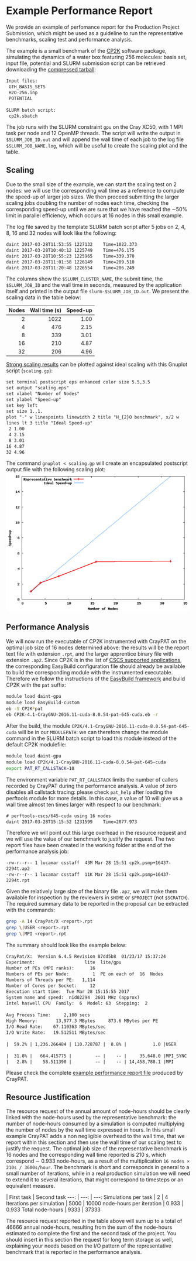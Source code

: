 # Example Performance Report

We provide an example of perfomance report for the Production Project Submission, 
which might be used as a guideline to run the representative benchmarks, scaling test and performance analysis.

The example is a small benchmark of the [CP2K](www.cp2k.org) software package, simulating the dynamics of a 
water box featuring 256 molecules: basis set, input file, potential and SLURM submission script 
can be retrieved downloading the [compressed tarball](benchmark.tar.gz):
```text
Input files:
 GTH_BASIS_SETS
 H2O-256.inp
 POTENTIAL

SLURM batch script:
 cp2k.sbatch
```

The job runs with the SLURM constraint `gpu` on the Cray XC50, with 1 MPI task per node and 12 OpenMP threads. 
The script will write the output in `$SLURM_JOB_ID.out` and will append the wall time of each job
to the log file `$SLURM_JOB_NAME.log`, which will be useful to create the scaling plot and the table.

## Scaling

Due to the small size of the example, we can start the scaling test on 2 nodes: we will use the corresponding 
wall time as a reference to compute the speed-up of larger job sizes. 
We then proceed submitting the larger scaling jobs doubling the number of nodes each time, checking the corresponding speed-up 
until we are sure that we have reached the ∼50% limit in parallel efficiency, which occurs at 16 nodes in this small example.

The log file saved by the template SLURM batch script after 5 jobs on 2, 4, 8, 16 and 32 nodes will look like the following:
```text
daint 2017-03-28T11:53:55 1227132 	 Time=1022.373
daint 2017-03-28T10:40:12 1225749 	 Time=476.175
daint 2017-03-28T10:55:23 1225965 	 Time=339.370
daint 2017-03-28T11:01:58 1226149 	 Time=209.510
daint 2017-03-28T11:20:48 1226554 	 Time=206.249
```
The columns show the `$SLURM_CLUSTER_NAME`, the submit time, the `$SLURM_JOB_ID` and the wall time in seconds, measured 
by the application itself and printed in the output file `slurm-$SLURM_JOB_ID.out`. We present the scaling data in the table below:

Nodes | Wall time (s) | Speed-up
 ---: | ---: | ---:
    2 | 1022 | 1.00
    4 |  476 | 2.15
    8 |  339 | 3.01
   16 |  210 | 4.87
   32 |  206 | 4.96

[Strong scaling results](scaling.pdf) can be plotted against ideal scaling with this Gnuplot script (`scaling.gp`):
```gnuplot
set terminal postscript eps enhanced color size 5.5,3.5
set output "scaling.eps"
set xlabel "Number of Nodes"
set ylabel "Speed-up"
set key left
set size 1.,1.
plot "-" w linespoints linewidth 2 title "H_{2}O benchmark", x/2 w lines lt 3 title "Ideal Speed-up"
 2 1.00 
 4 2.15
 8 3.01
16 4.87 
32 4.96
```
The command `gnuplot < scaling.gp` will create an encapsulated postscript output file with the following scaling plot:
![Strong scaling plot](scaling.png)

## Performance Analysis

We will now run the executable of CP2K instrumented with CrayPAT on the optimal job size of 16 nodes determined above: the results will be the report text file with extension `.rpt`, and the larger apprentice binary file with extension `.ap2`.
Since CP2K is in the list of [CSCS supported applications](/scientific_computing/supported_applications), the corresponding EasyBuild configuration file should already be available to build the corresponding module with the instrumented executable.
Therefore we follow the instructions of the [EasyBuild framework](/scientific_computing/code_compilation/easybuild_framework) and build CP2K with the `pat` suffix:
```bash
module load daint-gpu 
module load EasyBuild-custom
eb -S CP2K*pat
eb CP2K-4.1-CrayGNU-2016.11-cuda-8.0.54-pat-645-cuda.eb -r
```
After the build, the module `CP2K/4.1-CrayGNU-2016.11-cuda-8.0.54-pat-645-cuda` will be in our `MODULEPATH`: we can therefore change the module command in the SLURM batch script to load this module instead of the default CP2K modulefile:
```bash
module load daint-gpu
module load CP2K/4.1-CrayGNU-2016.11-cuda-8.0.54-pat-645-cuda
export PAT_RT_CALLSTACK=10
```
The environment variable `PAT_RT_CALLSTACK` limits the number of callers recorded by CrayPAT during the performance analysis. 
A value of zero disables all callstack tracing: please check `pat_help` after loading the perftools module for more details.
In this case, a value of 10 will give us a wall time almost ten times larger with respect to our benchmark:
```text
# perftools-cscs/645-cuda using 16 nodes
daint 2017-03-28T15:15:52 1231599 	 Time=2077.973
```
Therefore we will point out this large overhead in the resource request and we will use the value of our benchmark to justify the request. The two report files have been created in the working folder at the end of the performance analysis job:
```text
-rw-r--r-- 1 lucamar csstaff  43M Mar 28 15:51 cp2k.psmp+16437-2294t.ap2
-rw-r--r-- 1 lucamar csstaff  11K Mar 28 15:51 cp2k.psmp+16437-2294t.rpt
```
Given the relatively large size of the binary file `.ap2`, we will make them available for inspection by the reviewers in `$HOME` or `$PROJECT` (not `$SCRATCH`). The required summary data to be reported in the proposal can be extracted with the commands:
```bash
grep -A 14 CrayPat/X <report>.rpt
grep \|USER <report>.rpt
grep \|MPI <report>.rpt
```
The summary should look like the example below:
```text
CrayPat/X:  Version 6.4.5 Revision 87dd5b8  01/23/17 15:37:24
Experiment:                   lite  lite/gpu     
Number of PEs (MPI ranks):      16
Numbers of PEs per Node:         1  PE on each of  16  Nodes
Numbers of Threads per PE:   1,114
Number of Cores per Socket:     12
Execution start time:  Tue Mar 28 15:15:55 2017
System name and speed:  nid02294  2601 MHz (approx)
Intel haswell CPU  Family:  6  Model: 63  Stepping:  2

Avg Process Time:     2,100 secs             
High Memory:       13,977.3 MBytes     873.6 MBytes per PE
I/O Read Rate:    67.110363 MBytes/sec       
I/O Write Rate:   19.512511 MBytes/sec

|  59.2% | 1,236.266484 | 110.728787 |  8.8% |          1.0 |USER

|  31.8% |   664.415775 |         -- |    -- |     35,648.0 |MPI_SYNC
|   2.8% |    58.511390 |         -- |    -- | 14,458,788.1 |MPI
```
Please check the complete [example performance report file](example_performance_report_file.html) produced by CrayPAT.

## Resource Justification

The resource request of the annual amount of node-hours should be clearly linked with the node-hours used by the representative benchmark: the number of node-hours consumed by a simulation is computed multiplying the number of nodes by the wall time expressed in hours.
In this small example CrayPAT adds a non negligible overhead to the wall time, that we report within this section and then use the wall time of our scaling test to justify the request. The optimal job size of the representative benchmark is 16 nodes and the corresponding wall time reported is 210 s, which correspond ∼ 0.933 node-hours, as a result of the multiplication `16 nodes × 210s / 3600s/hour`. 
The benchmark is short and corresponds in general to a small number of iterations, while in a real production simulation we will need to extend it to several iterations, that might correspond to timesteps or an equivalent measure.

| First task | Second task
                ---: | ---: | ---:
Simulations per task | 2    | 4
Iterations per simulation | 5000 | 10000
node-hours per iteration | 0.933 | 0.933
Total node-hours | 9333 | 37333

The resource request reported in the table above will sum up to a total of 46666 annual node-hours, resulting from the sum of the node-hours estimated to complete the first and the second task of the project.
You should insert in this section the request for long term storage as well, explaining your needs based on the I/O pattern of the representative benchmark that is reported in the performance analysis.
